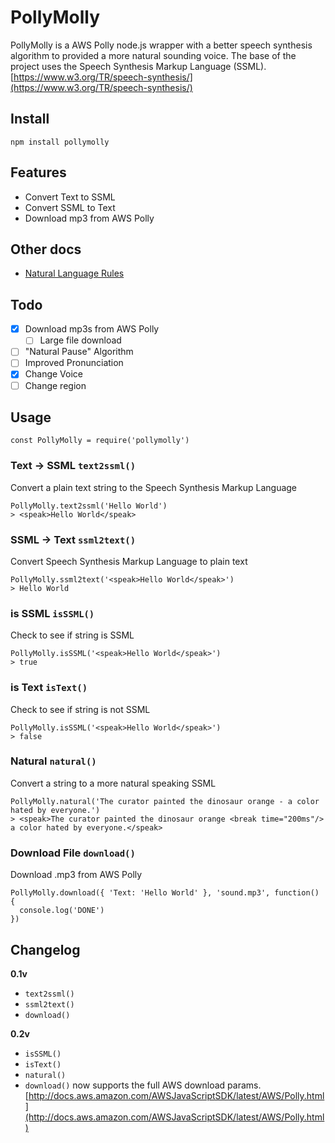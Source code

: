 # PollyMolly
PollyMolly is a AWS Polly node.js wrapper with a better speech synthesis algorithm to provided a more natural sounding voice. The base of the project uses the Speech Synthesis Markup Language (SSML). [https://www.w3.org/TR/speech-synthesis/](https://www.w3.org/TR/speech-synthesis/)

## Install
`npm install pollymolly`

## Features
- Convert Text to SSML
- Convert SSML to Text
- Download mp3 from AWS Polly

## Other docs
- [Natural Language Rules](docs/natural-rules.md)

## Todo
- [x] Download mp3s from AWS Polly
  - [ ] Large file download
- [ ] "Natural Pause" Algorithm
- [ ] Improved Pronunciation  
- [x] Change Voice
- [ ] Change region

## Usage
```
const PollyMolly = require('pollymolly')
```

### Text -> SSML `text2ssml()`
Convert a plain text string to the Speech Synthesis Markup Language
```
PollyMolly.text2ssml('Hello World')
> <speak>Hello World</speak>
```

### SSML -> Text `ssml2text()`
Convert Speech Synthesis Markup Language to plain text
```
PollyMolly.ssml2text('<speak>Hello World</speak>')
> Hello World
```

### is SSML `isSSML()`
Check to see if string is SSML
```
PollyMolly.isSSML('<speak>Hello World</speak>')
> true
```

### is Text `isText()`
Check to see if string is not SSML
```
PollyMolly.isSSML('<speak>Hello World</speak>')
> false
```

### Natural `natural()`
Convert a string to a more natural speaking SSML
```
PollyMolly.natural('The curator painted the dinosaur orange - a color hated by everyone.')
> <speak>The curator painted the dinosaur orange <break time="200ms"/> a color hated by everyone.</speak>
```

### Download File `download()`
Download .mp3 from AWS Polly
```
PollyMolly.download({ 'Text: 'Hello World' }, 'sound.mp3', function() {
  console.log('DONE')
})
```

## Changelog
**0.1v**
- `text2ssml()`
- `ssml2text()`
- `download()`

**0.2v**
- `isSSML()`
- `isText()`
- `natural()`
- `download()` now supports the full AWS download params. [http://docs.aws.amazon.com/AWSJavaScriptSDK/latest/AWS/Polly.html](http://docs.aws.amazon.com/AWSJavaScriptSDK/latest/AWS/Polly.html)
